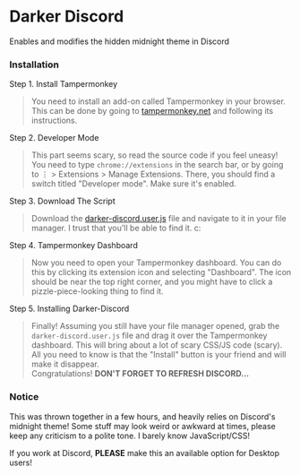 # Darker Discord
Enables and modifies the hidden midnight theme in Discord


### Installation
Step 1. Install Tampermonkey
> You need to install an add-on called Tampermonkey in your browser. This can be done by going to [tampermonkey.net](https://www.tampermonkey.net/) and following its instructions.

Step 2. Developer Mode
> This part seems scary, so read the source code if you feel uneasy!  
> You need to type `chrome://extensions` in the search bar, or by going to ⋮ > Extensions > Manage Extensions. There, you should find a switch titled "Developer mode". Make sure it's enabled.

Step 3. Download The Script
> Download the [darker-discord.user.js](/darker-discord.user.js) file and navigate to it in your file manager. I trust that you'll be able to find it. c:

Step 4. Tampermonkey Dashboard
> Now you need to open your Tampermonkey dashboard. You can do this by clicking its extension icon and selecting "Dashboard".
> The icon should be near the top right corner, and you might have to click a pizzle-piece-looking thing to find it.

Step 5. Installing Darker-Discord
> Finally! Assuming you still have your file manager opened, grab the `darker-discord.user.js` file and drag it over the Tampermonkey dashboard. This will bring about a lot of scary CSS/JS code (scary). All you need to know is that the "Install" button is your friend and will make it disappear.  
> Congratulations! **DON'T FORGET TO REFRESH DISCORD...**

### Notice
This was thrown together in a few hours, and heavily relies on Discord's midnight theme!
Some stuff may look weird or awkward at times, please keep any criticism to a polite tone. I barely know JavaScript/CSS!

If you work at Discord, **PLEASE** make this an available option for Desktop users!

